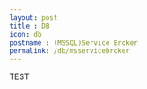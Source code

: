 ```yaml
---
layout: post
title : DB
icon: db
postname : (MSSQL)Service Broker
permalink: /db/msservicebroker
---
```


TEST